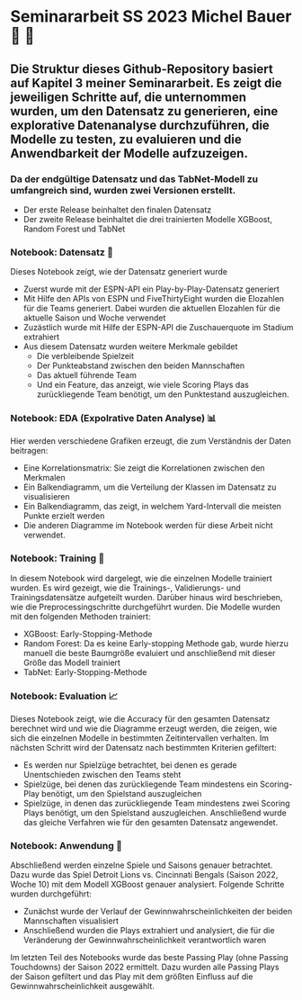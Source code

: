 # Seminararbeit SS 2023 Michel Bauer 📖	🏈
## Die Struktur dieses Github-Repository basiert auf Kapitel 3 meiner Seminararbeit. Es zeigt die jeweiligen Schritte auf, die unternommen wurden, um den Datensatz zu generieren, eine explorative Datenanalyse durchzuführen, die Modelle zu testen, zu evaluieren und die Anwendbarkeit der Modelle aufzuzeigen.

### Da der endgültige Datensatz und das TabNet-Modell zu umfangreich sind, wurden zwei Versionen erstellt.
- Der erste Release beinhaltet den finalen Datensatz
- Der zweite Release beinhaltet die drei trainierten Modelle XGBoost, Random Forest und TabNet

### Notebook: Datensatz 💾
Dieses Notebook zeigt, wie der Datensatz generiert wurde
- Zuerst wurde mit der ESPN-API ein Play-by-Play-Datensatz generiert
- Mit Hilfe den APIs von ESPN und FiveThirtyEight wurden die Elozahlen für die Teams generiert. Dabei wurden die aktuellen Elozahlen für die aktuelle Saison und Woche verwendet
- Zuzästlich wurde mit Hilfe der ESPN-API die Zuschauerquote im Stadium extrahiert
- Aus diesem Datensatz wurden weitere Merkmale gebildet
    - Die verbleibende Spielzeit
    - Der Punkteabstand zwischen den beiden Mannschaften
    - Das aktuell führende Team
    - Und ein Feature, das anzeigt, wie viele Scoring Plays das zurückliegende Team benötigt, um den Punktestand auszugleichen.

### Notebook: EDA (Expolrative Daten Analyse) 📊
Hier werden verschiedene Grafiken erzeugt, die zum Verständnis der Daten beitragen:
- Eine Korrelationsmatrix: Sie zeigt die Korrelationen zwischen den Merkmalen
- Ein Balkendiagramm, um die Verteilung der Klassen im Datensatz zu visualisieren
- Ein Balkendiagramm, das zeigt, in welchem Yard-Intervall die meisten Punkte erzielt werden
- Die anderen Diagramme im Notebook werden für diese Arbeit nicht verwendet.

 ### Notebook: Training 🧠
 In diesem Notebook wird dargelegt, wie die einzelnen Modelle trainiert wurden.  Es wird gezeigt, wie die Trainings-, Validierungs- und Trainingsdatensätze aufgeteilt wurden.  Darüber hinaus wird beschrieben, wie die  Preprocessingschritte durchgeführt wurden. Die Modelle wurden mit den folgenden Methoden trainiert:
 - XGBoost: Early-Stopping-Methode
 - Random Forest: Da es keine Early-stopping Methode gab, wurde hierzu manuell die beste Baumgröße evaluiert und anschließend mit dieser Größe das Modell trainiert
 - TabNet: Early-Stopping-Methode

### Notebook: Evaluation 📈
Dieses Notebook zeigt, wie die Accuracy für den gesamten Datensatz berechnet wird und wie die Diagramme erzeugt werden, die zeigen, wie sich die einzelnen Modelle in bestimmten Zeitintervallen verhalten. Im nächsten Schritt wird der Datensatz nach bestimmten Kriterien gefiltert:
- Es werden nur Spielzüge betrachtet, bei denen es gerade Unentschieden zwischen den Teams steht
- Spielzüge, bei denen das zurückliegende Team mindestens ein Scoring-Play benötigt, um den Spielstand auszugleichen
- Spielzüge, in denen das zurückliegende Team mindestens zwei Scoring Plays benötigt, um den Spielstand auszugleichen.
Anschließend wurde das gleiche Verfahren wie für den gesamten Datensatz angewendet.

### Notebook: Anwendung 🔨
Abschließend werden einzelne Spiele und Saisons genauer betrachtet. Dazu wurde das Spiel Detroit Lions vs. Cincinnati Bengals (Saison 2022, Woche 10) mit dem Modell XGBoost genauer analysiert. Folgende Schritte wurden durchgeführt:
- Zunächst wurde der Verlauf der Gewinnwahrscheinlichkeiten der beiden Mannschaften visualisiert
- Anschließend wurden die Plays extrahiert und analysiert, die für die Veränderung der Gewinnwahrscheinlichkeit verantwortlich waren

Im letzten Teil des Notebooks wurde das beste Passing Play (ohne Passing Touchdowns) der Saison 2022 ermittelt. Dazu wurden alle Passing Plays der Saison gefiltert und das Play mit dem größten Einfluss auf die Gewinnwahrscheinlichkeit ausgewählt.
 

